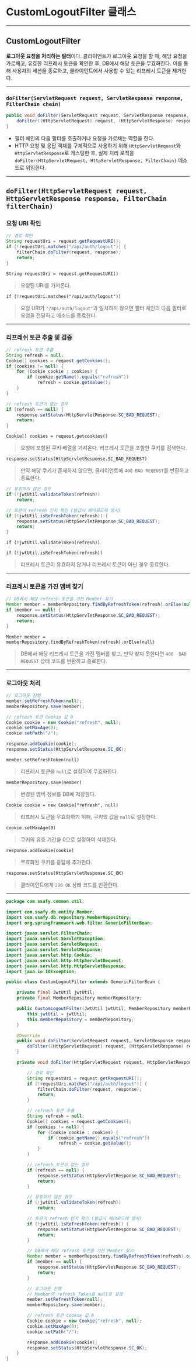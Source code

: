# CustomLogoutFilter 클래스

---

## CustomLogoutFilter

**로그아웃 요청을 처리하는 필터**이다. 클라이언트가 로그아웃 요청을 할 때, 해당 요청을 가로채고, 유효한 리프레시 토큰을 확인한 후, DB에서 해당 토큰을 무효화한다.
이를 통해 사용자의 세션을 종료하고, 클라이언트에서 사용할 수 있는 리프레시 토큰을 제거한다.

---

### `doFilter(ServletRequest request, ServletResponse response, FilterChain chain)`

```java
public void doFilter(ServletRequest request, ServletResponse response, FilterChain chain) throws IOException, ServletException {
    doFilter((HttpServletRequest) request, (HttpServletResponse) response, chain);
}
```

- 필터 체인의 다음 필터를 호출하거나 요청을 가로채는 역할을 한다.
- HTTP 요청 및 응답 객체를 구체적으로 사용하기 위해 `HttpServletRequest`와 `HttpServletResponse`로 캐스팅한 후, 실제 처리 로직을 `doFilter(HttpServletRequest, HttpServletResponse, FilterChain)` 메소드로 위임한다.

---

## `doFilter(HttpServletRequest request, HttpServletResponse response, FilterChain filterChain)`

### 요청 URI 확인

```java
// 경로 확인
String requestUri = request.getRequestURI();
if (!requestUri.matches("/api/auth/logout")) {
    filterChain.doFilter(request, response);
    return;
}
```

`String requestUri = request.getRequestURI()`

> 요청된 URI를 가져온다.
> 

`if (!requestUri.matches("/api/auth/logout"))`

> 요청 URI가 `"/api/auth/logout"`과 일치하지 않으면 필터 체인의 다음 필터로 요청을 전달하고 메소드를 종료한다.
> 

---

### 리프레쉬 토큰 추출 및 검증

```java
// refresh 토큰 추출
String refresh = null;
Cookie[] cookies = request.getCookies();
if (cookies != null) {
    for (Cookie cookie : cookies) {
        if (cookie.getName().equals("refresh"))
            refresh = cookie.getValue();
    }
}

// refresh 토큰이 없는 경우
if (refresh == null) {
    response.setStatus(HttpServletResponse.SC_BAD_REQUEST);
    return;
}
```

`Cookie[] cookies = request.getcookies()`

> 요청에 포함된 쿠키 배열을 가져온다.
리프레시 토큰을 포함한 쿠키를 검색한다.
> 

`response.setStatus(HttpServletResponse.SC_BAD_REQUEST)`

> 만약 해당 쿠키가 존재하지 않으면, 클라이언트에 `400 BAD REQEUST`를 반환하고 종료한다.
> 

```java
// 유효하지 않은 경우
if (!jwtUtil.validateToken(refresh))
    return;

// 토큰이 refresh 인지 확인 (발급시 페이로드에 명시)
if (!jwtUtil.isRefreshToken(refresh)) {
    response.setStatus(HttpServletResponse.SC_BAD_REQUEST);
    return;
}
```

`if (!jwtUtil.validateToken(refresh))`

`if (!jwtUtil.isRefreshToken(refresh))`

> 리프레시 토큰이 유효하지 않거나 리프레시 토큰이 아닌 경우 종료한다.
> 

---

### 리프레시 토큰을 가진 멤버 찾기

```java
// DB에서 해당 refresh 토큰을 가진 Member 찾기
Member member = memberRepository.findByRefreshToken(refresh).orElse(null);
if (member == null) {
    response.setStatus(HttpServletResponse.SC_BAD_REQUEST);
    return;
}
```

`Member member = memberRepository.findByRefreshToken(refresh).orElse(null)`

> DB에서 해당 리프레시 토큰을 가진 멤버를 찾고, 만약 찾지 못한다면 `400  BAD REQUEST` 상태 코드를 반환하고 종료한다.
> 

---

### 로그아웃 처리

```java
// 로그아웃 진행
member.setRefreshToken(null);
memberRepository.save(member);

// refresh 토큰 Cookie 값 0
Cookie cookie = new Cookie("refresh", null);
cookie.setMaxAge(0);
cookie.setPath("/");

response.addCookie(cookie);
response.setStatus(HttpServletResponse.SC_OK);
```

`member.setRefreshToken(null)`

> 리프레시 토큰을 `null`로 설정하여 무효화한다.
> 

`memberRepository.save(member)`

> 변경된 멤버 정보를 DB에 저장한다.
> 

`Cookie cookie = new Cookie("refresh", null)`

> 리프레시 토큰을 무효화하기 위해, 쿠키의 값을 `null`로 설정한다.
> 

`cookie.setMaxAge(0)`

> 쿠키의 유효 기간을 0으로 설정하여 삭제한다.
> 

`response.addCookie(cookie)`

> 무효화된 쿠키를 응답에 추가한다.
> 

`response.setStatus(HttpServletResponse.SC_OK)`

> 클라이언트에게 `200 OK` 상태 코드를 반환한다.
> 

---

```java
package com.ssafy.common.util;

import com.ssafy.db.entity.Member;
import com.ssafy.db.repository.MemberRepository;
import org.springframework.web.filter.GenericFilterBean;

import javax.servlet.FilterChain;
import javax.servlet.ServletException;
import javax.servlet.ServletRequest;
import javax.servlet.ServletResponse;
import javax.servlet.http.Cookie;
import javax.servlet.http.HttpServletRequest;
import javax.servlet.http.HttpServletResponse;
import java.io.IOException;

public class CustomLogoutFilter extends GenericFilterBean {

    private final JwtUtil jwtUtil;
    private final MemberRepository memberRepository;

    public CustomLogoutFilter(JwtUtil jwtUtil, MemberRepository memberRepository) {
        this.jwtUtil = jwtUtil;
        this.memberRepository = memberRepository;
    }

    @Override
    public void doFilter(ServletRequest request, ServletResponse response, FilterChain chain) throws IOException, ServletException {
        doFilter((HttpServletRequest) request, (HttpServletResponse) response, chain);
    }

    private void doFilter(HttpServletRequest request, HttpServletResponse response, FilterChain filterChain) throws IOException, ServletException {

        // 경로 확인
        String requestUri = request.getRequestURI();
        if (!requestUri.matches("/api/auth/logout")) {
            filterChain.doFilter(request, response);
            return;
        }

        // refresh 토큰 추출
        String refresh = null;
        Cookie[] cookies = request.getCookies();
        if (cookies != null) {
            for (Cookie cookie : cookies) {
                if (cookie.getName().equals("refresh"))
                    refresh = cookie.getValue();
            }
        }

        // refresh 토큰이 없는 경우
        if (refresh == null) {
            response.setStatus(HttpServletResponse.SC_BAD_REQUEST);
            return;
        }

        // 유효하지 않은 경우
        if (!jwtUtil.validateToken(refresh))
            return;

        // 토큰이 refresh 인지 확인 (발급시 페이로드에 명시)
        if (!jwtUtil.isRefreshToken(refresh)) {
            response.setStatus(HttpServletResponse.SC_BAD_REQUEST);
            return;
        }

        // DB에서 해당 refresh 토큰을 가진 Member 찾기
        Member member = memberRepository.findByRefreshToken(refresh).orElse(null);
        if (member == null) {
            response.setStatus(HttpServletResponse.SC_BAD_REQUEST);
            return;
        }

        // 로그아웃 진행
        // Member의 refresh_Token을 null로 설정
        member.setRefreshToken(null);
        memberRepository.save(member);

        // refresh 토큰 Cookie 값 0
        Cookie cookie = new Cookie("refresh", null);
        cookie.setMaxAge(0);
        cookie.setPath("/");

        response.addCookie(cookie);
        response.setStatus(HttpServletResponse.SC_OK);
    }
}
```